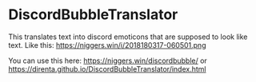 # DiscordBubbleTranslator
This translates text into discord emoticons that are supposed to look like text. Like this: https://niggers.win/i/2018180317-060501.png

You can use this here: https://niggers.win/discordbubble/ or https://direnta.github.io/DiscordBubbleTranslator/index.html
